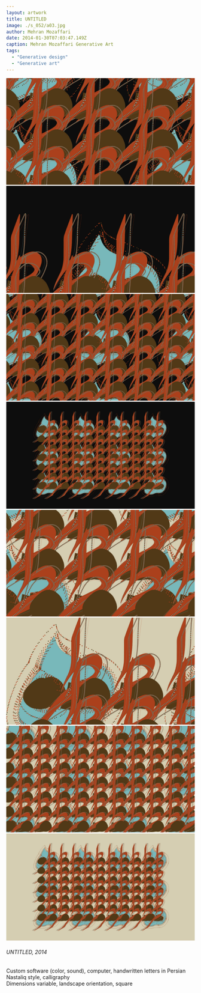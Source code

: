 ```yaml
---
layout: artwork
title: UNTITLED
image: ./s_052/a03.jpg
author: Mehran Mozaffari
date: 2014-01-30T07:03:47.149Z
caption: Mehran Mozaffari Generative Art
tags: 
  - "Generative design"
  - "Generative art"
---
```


![UNTITLED - Mehran Mozaffari Generative Art](./s_052/a01.jpg)
![UNTITLED - Mehran Mozaffari Generative Art](./s_052/a02.jpg)
![UNTITLED - Mehran Mozaffari Generative Art](./s_052/a03.jpg)
![UNTITLED - Mehran Mozaffari Generative Art](./s_052/a04.jpg)
![UNTITLED - Mehran Mozaffari Generative Art](./s_052/a05.jpg) 
![UNTITLED - Mehran Mozaffari Generative Art](./s_052/a06.jpg)
![UNTITLED - Mehran Mozaffari Generative Art](./s_052/a07.jpg)
![UNTITLED - Mehran Mozaffari Generative Art](./s_052/a08.jpg)


###### UNTITLED, 2014
Custom software (color, sound), computer, handwritten letters in Persian Nastaliq style, calligraphy <br>
Dimensions variable, landscape orientation, square